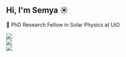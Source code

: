## Hi, I'm Semya ☀️

🔭 PhD Research Fellow in Solar Physics at UiO<br/> 

<!-- 
## 🌐 Socials:
[![Bluesky](https://img.shields.io/badge/bluesky-0285FF?style=flat&logo=bluesky&logoColor=%23FFFFFF)](https://bsky.app/profile/semyaat) 
[![LinkedIn](https://img.shields.io/badge/LinkedIn-%230077B5.svg?logo=linkedin&logoColor=white)](https://linkedin.com/in/semya-a-tønnessen) 
[![email](https://img.shields.io/badge/Email-D14836?logo=gmail&logoColor=white)](mailto:s.a.tonnessen@uio.no) 
-->

<!-- 
# 💻 Tech Stack:
![C++](https://img.shields.io/badge/c++-%2300599C.svg?style=flat&logo=c%2B%2B&logoColor=white) ![C](https://img.shields.io/badge/c-%2300599C.svg?style=flat&logo=c&logoColor=white) ![Julia](https://img.shields.io/badge/-Julia-9558B2?style=flat&logo=julia&logoColor=white) ![Python](https://img.shields.io/badge/python-3670A0?style=flat&logo=python&logoColor=ffdd54) ![Markdown](https://img.shields.io/badge/markdown-%23000000.svg?style=flat&logo=markdown&logoColor=white) ![LaTeX](https://img.shields.io/badge/latex-%23008080.svg?style=flat&logo=latex&logoColor=white) ![Adobe Photoshop](https://img.shields.io/badge/adobe%20photoshop-%2331A8FF.svg?style=flat&logo=adobe%20photoshop&logoColor=white) ![Gimp](https://img.shields.io/badge/Gimp-657D8B?style=flat&logo=gimp&logoColor=FFFFFF) ![Krita](https://img.shields.io/badge/Krita-203759?style=flat&logo=krita&logoColor=EEF37B) ![Blender](https://img.shields.io/badge/blender-%23F5792A.svg?style=flat&logo=blender&logoColor=white) ![NumPy](https://img.shields.io/badge/numpy-%23013243.svg?style=flat&logo=numpy&logoColor=white) ![Scipy](https://img.shields.io/badge/SciPy-%230C55A5.svg?style=flat&logo=scipy&logoColor=%white) ![Pandas](https://img.shields.io/badge/pandas-%23150458.svg?style=flat&logo=pandas&logoColor=white) ![Plotly](https://img.shields.io/badge/Plotly-%233F4F75.svg?style=flat&logo=plotly&logoColor=white) ![scikit-learn](https://img.shields.io/badge/scikit--learn-%23F7931E.svg?style=flat&logo=scikit-learn&logoColor=white) ![PyTorch](https://img.shields.io/badge/PyTorch-%23EE4C2C.svg?style=flat&logo=PyTorch&logoColor=white) ![Matplotlib](https://img.shields.io/badge/Matplotlib-%23ffffff.svg?style=flat&logo=Matplotlib&logoColor=black) ![GitHub](https://img.shields.io/badge/github-%23121011.svg?style=flat&logo=github&logoColor=white)
-->

<!-- # 📊 GitHub Stats: -->
![](https://github-readme-stats.vercel.app/api?username=semyaat&theme=transparent&hide_border=true&include_all_commits=true&count_private=false)<br/>
![](https://nirzak-streak-stats.vercel.app/?user=semyaat&theme=transparent&hide_border=true)<br/>
![](https://github-readme-stats.vercel.app/api/top-langs/?username=semyaat&theme=transparent&hide_border=true&include_all_commits=true&count_private=false&layout=compact)


<!-- GPRM ( https://gprm.itsvg.in ) -->
